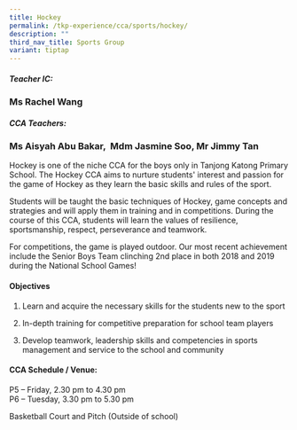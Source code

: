 ```yaml
---
title: Hockey
permalink: /tkp-experience/cca/sports/hockey/
description: ""
third_nav_title: Sports Group
variant: tiptap
---
```

<h5>Teacher IC:</h5>
<h3>Ms Rachel Wang</h3>
<h5>CCA Teachers:&nbsp;</h5>
<h3>Ms Aisyah Abu Bakar,&nbsp;&nbsp;Mdm Jasmine Soo, Mr Jimmy Tan</h3>
<p>Hockey is one of the niche CCA for the boys only in Tanjong Katong Primary
School. The Hockey CCA aims to nurture students' interest and passion for
the game of Hockey as they learn the basic skills and rules of the sport.</p>
<p>Students will be taught the basic techniques of Hockey, game concepts
and strategies and will apply them in training and in competitions. During
the course of this CCA, students will learn the values of resilience, sportsmanship,
respect, perseverance and teamwork.</p>
<p>For competitions, the game is played outdoor. Our most recent achievement
include the Senior Boys Team clinching 2nd place in both 2018 and 2019
during the National School Games!</p>
<h4>Objectives</h4>
<ol data-tight="true" class="tight">
<li>
<p>Learn and acquire the necessary skills for the students new to the sport</p>
</li>
<li>
<p>In-depth training for competitive preparation for school team players</p>
</li>
<li>
<p>Develop teamwork, leadership skills and competencies in sports management
and service to the school and community</p>
</li>
</ol>
<h4>CCA Schedule / Venue:</h4>
<p>P5 – Friday, 2.30 pm to 4.30 pm
<br>P6 – Tuesday, 3.30 pm to 5.30 pm</p>
<p>Basketball Court and Pitch (Outside of school)</p>
<p></p>